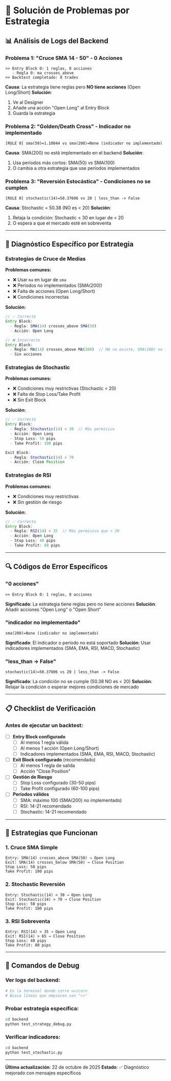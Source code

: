 # 🔧 Solución de Problemas por Estrategia

## 📊 Análisis de Logs del Backend

### **Problema 1: "Cruce SMA 14 - 50" - 0 Acciones**
```
>> Entry Block 0: 1 reglas, 0 acciones
   - Regla 0: ma crosses_above
>> Backtest completado: 0 trades
```

**Causa**: La estrategia tiene reglas pero **NO tiene acciones** (Open Long/Short)
**Solución**: 
1. Ve al Designer
2. Añade una acción "Open Long" al Entry Block
3. Guarda la estrategia

### **Problema 2: "Golden/Death Cross" - Indicador no implementado**
```
[RULE 0] sma(50)=1.10044 vs sma(200)=None (indicador no implementado)
```

**Causa**: SMA(200) no está implementado en el backend
**Solución**: 
1. Usa períodos más cortos: SMA(50) vs SMA(100)
2. O cambia a otra estrategia que use períodos implementados

### **Problema 3: "Reversión Estocástica" - Condiciones no se cumplen**
```
[RULE 0] stochastic(14)=50.37606 vs 20 | less_than -> False
```

**Causa**: Stochastic = 50.38 (NO es < 20)
**Solución**:
1. Relaja la condición: Stochastic < 30 en lugar de < 20
2. O espera a que el mercado esté en sobreventa

---

## 🎯 Diagnóstico Específico por Estrategia

### **Estrategias de Cruce de Medias**
**Problemas comunes:**
- ❌ Usar `ma` en lugar de `sma`
- ❌ Períodos no implementados (SMA(200))
- ❌ Falta de acciones (Open Long/Short)
- ❌ Condiciones incorrectas

**Solución:**
```javascript
// ✅ Correcto
Entry Block:
  - Regla: SMA(14) crosses_above SMA(50)
  - Acción: Open Long

// ❌ Incorrecto  
Entry Block:
  - Regla: MA(14) crosses_above MA(200)  // MA no existe, SMA(200) no implementado
  - Sin acciones
```

### **Estrategias de Stochastic**
**Problemas comunes:**
- ❌ Condiciones muy restrictivas (Stochastic < 20)
- ❌ Falta de Stop Loss/Take Profit
- ❌ Sin Exit Block

**Solución:**
```javascript
// ✅ Correcto
Entry Block:
  - Regla: Stochastic(14) < 30  // Más permisivo
  - Acción: Open Long
  - Stop Loss: 50 pips
  - Take Profit: 100 pips

Exit Block:
  - Regla: Stochastic(14) > 70
  - Acción: Close Position
```

### **Estrategias de RSI**
**Problemas comunes:**
- ❌ Condiciones muy restrictivas
- ❌ Sin gestión de riesgo

**Solución:**
```javascript
// ✅ Correcto
Entry Block:
  - Regla: RSI(14) < 35  // Más permisivo que < 30
  - Acción: Open Long
  - Stop Loss: 40 pips
  - Take Profit: 80 pips
```

---

## 🔍 Códigos de Error Específicos

### **"0 acciones"**
```
>> Entry Block 0: 1 reglas, 0 acciones
```
**Significado**: La estrategia tiene reglas pero no tiene acciones
**Solución**: Añadir acciones "Open Long" o "Open Short"

### **"indicador no implementado"**
```
sma(200)=None (indicador no implementado)
```
**Significado**: El indicador o período no está soportado
**Solución**: Usar indicadores implementados (SMA, EMA, RSI, MACD, Stochastic)

### **"less_than -> False"**
```
stochastic(14)=50.37606 vs 20 | less_than -> False
```
**Significado**: La condición no se cumple (50.38 NO es < 20)
**Solución**: Relajar la condición o esperar mejores condiciones de mercado

---

## 📋 Checklist de Verificación

### **Antes de ejecutar un backtest:**

- [ ] **Entry Block configurado**
  - [ ] Al menos 1 regla válida
  - [ ] Al menos 1 acción (Open Long/Short)
  - [ ] Indicadores implementados (SMA, EMA, RSI, MACD, Stochastic)

- [ ] **Exit Block configurado** (recomendado)
  - [ ] Al menos 1 regla de salida
  - [ ] Acción "Close Position"

- [ ] **Gestión de Riesgo**
  - [ ] Stop Loss configurado (30-50 pips)
  - [ ] Take Profit configurado (60-100 pips)

- [ ] **Períodos válidos**
  - [ ] SMA: máximo 100 (SMA(200) no implementado)
  - [ ] RSI: 14-21 recomendado
  - [ ] Stochastic: 14-21 recomendado

---

## 🚀 Estrategias que Funcionan

### **1. Cruce SMA Simple**
```
Entry: SMA(14) crosses_above SMA(50) → Open Long
Exit: SMA(14) crosses_below SMA(50) → Close Position
Stop Loss: 50 pips
Take Profit: 100 pips
```

### **2. Stochastic Reversión**
```
Entry: Stochastic(14) < 30 → Open Long
Exit: Stochastic(14) > 70 → Close Position
Stop Loss: 50 pips
Take Profit: 100 pips
```

### **3. RSI Sobreventa**
```
Entry: RSI(14) < 35 → Open Long
Exit: RSI(14) > 65 → Close Position
Stop Loss: 40 pips
Take Profit: 80 pips
```

---

## 🔧 Comandos de Debug

### **Ver logs del backend:**
```bash
# En la terminal donde corre uvicorn
# Busca líneas que empiecen con ">>"
```

### **Probar estrategia específica:**
```bash
cd backend
python test_strategy_debug.py
```

### **Verificar indicadores:**
```bash
cd backend
python test_stochastic.py
```

---

**Última actualización**: 22 de octubre de 2025
**Estado**: ✅ Diagnóstico mejorado con mensajes específicos

